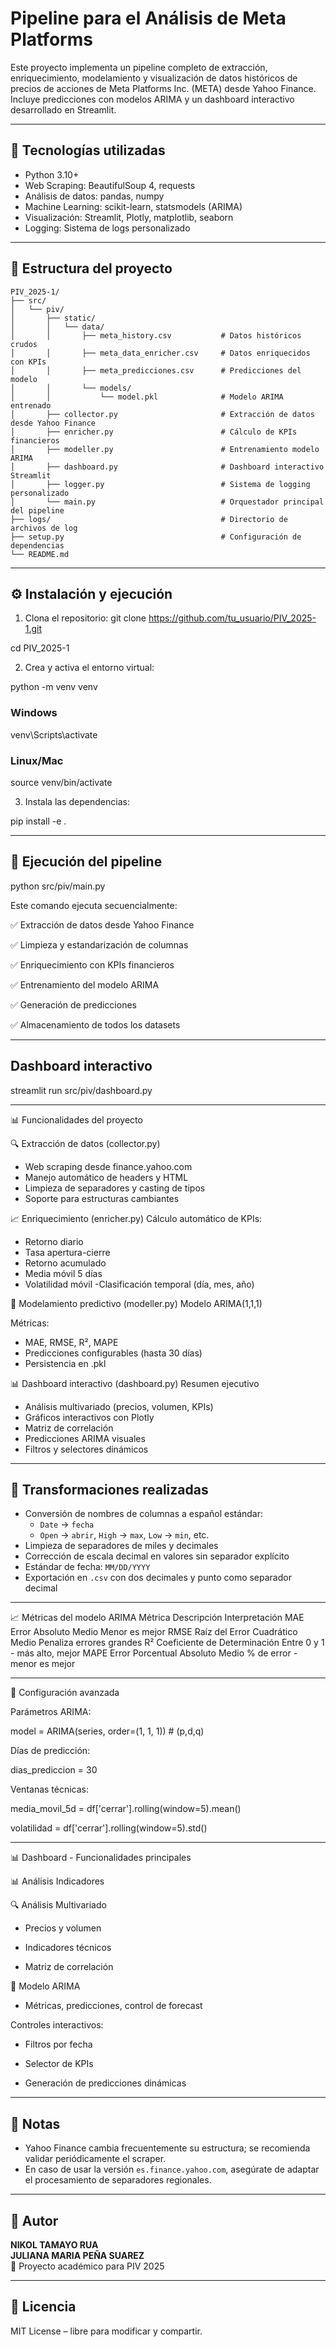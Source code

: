 # Pipeline para el Análisis de Meta Platforms

Este proyecto implementa un pipeline completo de extracción, enriquecimiento, modelamiento y visualización de datos históricos de precios de acciones de Meta Platforms Inc. (META) desde Yahoo Finance. Incluye predicciones con modelos ARIMA y un dashboard interactivo desarrollado en Streamlit.

---

## 🚀 Tecnologías utilizadas

- Python 3.10+
- Web Scraping: BeautifulSoup 4, requests
- Análisis de datos: pandas, numpy
- Machine Learning: scikit-learn, statsmodels (ARIMA)
- Visualización: Streamlit, Plotly, matplotlib, seaborn
- Logging: Sistema de logs personalizado

---

## 🧠 Estructura del proyecto
```
PIV_2025-1/
├── src/
│   └── piv/
│       ├── static/
│       │   └── data/
│       │       ├── meta_history.csv           # Datos históricos crudos
│       │       ├── meta_data_enricher.csv     # Datos enriquecidos con KPIs
│       │       ├── meta_predicciones.csv      # Predicciones del modelo
│       │       └── models/
│       │           └── model.pkl              # Modelo ARIMA entrenado
│       ├── collector.py                       # Extracción de datos desde Yahoo Finance
│       ├── enricher.py                        # Cálculo de KPIs financieros
│       ├── modeller.py                        # Entrenamiento modelo ARIMA
│       ├── dashboard.py                       # Dashboard interactivo Streamlit
│       ├── logger.py                          # Sistema de logging personalizado
│       └── main.py                            # Orquestador principal del pipeline
├── logs/                                      # Directorio de archivos de log
├── setup.py                                   # Configuración de dependencias
└── README.md

```
---

## ⚙️ Instalación y ejecución

1. Clona el repositorio:
git clone https://github.com/tu_usuario/PIV_2025-1.git

cd PIV_2025-1

2. Crea y activa el entorno virtual:

python -m venv venv

### Windows
venv\Scripts\activate

### Linux/Mac
source venv/bin/activate

3. Instala las dependencias:

pip install -e .

---

## 🔄 Ejecución del pipeline

python src/piv/main.py

Este comando ejecuta secuencialmente:

✅ Extracción de datos desde Yahoo Finance

✅ Limpieza y estandarización de columnas

✅ Enriquecimiento con KPIs financieros

✅ Entrenamiento del modelo ARIMA

✅ Generación de predicciones

✅ Almacenamiento de todos los datasets

---

## Dashboard interactivo

streamlit run src/piv/dashboard.py

---

📊 Funcionalidades del proyecto

🔍 Extracción de datos (collector.py)

 - Web scraping desde finance.yahoo.com
 - Manejo automático de headers y HTML
 - Limpieza de separadores y casting de tipos
 - Soporte para estructuras cambiantes

📈 Enriquecimiento (enricher.py)
Cálculo automático de KPIs:

- Retorno diario
- Tasa apertura-cierre
- Retorno acumulado
- Media móvil 5 días
- Volatilidad móvil
-Clasificación temporal (día, mes, año)

🤖 Modelamiento predictivo (modeller.py)
Modelo ARIMA(1,1,1)

Métricas:
- MAE, RMSE, R², MAPE
- Predicciones configurables (hasta 30 días)
- Persistencia en .pkl

📊 Dashboard interactivo (dashboard.py)
Resumen ejecutivo

- Análisis multivariado (precios, volumen, KPIs)
- Gráficos interactivos con Plotly
- Matriz de correlación
- Predicciones ARIMA visuales
- Filtros y selectores dinámicos

---

## 🧹 Transformaciones realizadas

- Conversión de nombres de columnas a español estándar:
  - `Date` → `fecha`
  - `Open` → `abrir`, `High` → `max`, `Low` → `min`, etc.
- Limpieza de separadores de miles y decimales
- Corrección de escala decimal en valores sin separador explícito
- Estándar de fecha: `MM/DD/YYYY`
- Exportación en `.csv` con dos decimales y punto como separador decimal

---

📈 Métricas del modelo ARIMA
Métrica	Descripción	Interpretación
MAE	Error Absoluto Medio	Menor es mejor
RMSE	Raíz del Error Cuadrático Medio	Penaliza errores grandes
R²	Coeficiente de Determinación	Entre 0 y 1 - más alto, mejor
MAPE	Error Porcentual Absoluto Medio	% de error - menor es mejor

---

🔧 Configuración avanzada

Parámetros ARIMA:

model = ARIMA(series, order=(1, 1, 1))  # (p,d,q)

Días de predicción:

dias_prediccion = 30

Ventanas técnicas:

media_movil_5d = df['cerrar'].rolling(window=5).mean()

volatilidad = df['cerrar'].rolling(window=5).std()

---

📊 Dashboard - Funcionalidades principales


📊 Análisis Indicadores

🔍 Análisis Multivariado

 - Precios y volumen

 - Indicadores técnicos

 - Matriz de correlación

🤖 Modelo ARIMA

 - Métricas, predicciones, control de forecast

Controles interactivos:

- Filtros por fecha

- Selector de KPIs

- Generación de predicciones dinámicas

---

## 📌 Notas

- Yahoo Finance cambia frecuentemente su estructura; se recomienda validar periódicamente el scraper.
- En caso de usar la versión `es.finance.yahoo.com`, asegúrate de adaptar el procesamiento de separadores regionales.

---

## 👤 Autor

**NIKOL TAMAYO RUA**  
**JULIANA MARIA PEÑA SUAREZ**  
🦍 Proyecto académico para PIV 2025  


---

## 📄 Licencia

MIT License – libre para modificar y compartir.









